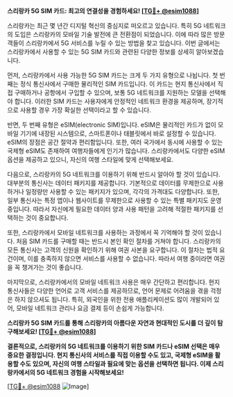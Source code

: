 **스리랑카 5G SIM 카드: 최고의 연결성을 경험하세요! [[TG💪+ @esim1088](https://t.me/s/esim1088)]**

스리랑카는 최근 몇 년간 디지털 혁신의 중심지로 떠오르고 있습니다. 특히 5G 네트워크의 도입은 스리랑카의 모바일 기술 발전에 큰 전환점이 되었습니다. 이에 따라 많은 방문객들이 스리랑카에서 5G 서비스를 누릴 수 있는 방법을 찾고 있습니다. 이번 글에서는 스리랑카에서 사용할 수 있는 5G SIM 카드와 관련된 다양한 정보를 상세히 알아보겠습니다.

먼저, 스리랑카에서 사용 가능한 5G SIM 카드는 크게 두 가지 유형으로 나뉩니다. 첫 번째는 정식 통신사에서 구매한 물리적인 SIM 카드입니다. 이 카드는 현지 통신사에서 직접 구매하거나 공항에서 구입할 수 있으며, 보통 5G 네트워크를 지원하는 모델을 선택해야 합니다. 이러한 SIM 카드는 사용자에게 안정적인 네트워크 환경을 제공하며, 장기적으로 사용할 경우 가장 확실한 선택이라고 할 수 있습니다.

반면, 두 번째 유형은 eSIM(electronic SIM)입니다. eSIM은 물리적인 카드가 없이 모바일 기기에 내장된 시스템으로, 스마트폰이나 태블릿에서 바로 설정할 수 있습니다. eSIM의 장점은 공간 절약과 편리함입니다. 또한, 여러 국가에서 동시에 사용할 수 있는 국제형 eSIM도 존재하여 여행자들에게 인기가 많습니다. 스리랑카에서도 다양한 eSIM 옵션을 제공하고 있으니, 자신의 여행 스타일에 맞게 선택해보세요.

다음으로, 스리랑카의 5G 네트워크를 이용하기 위해 반드시 알아야 할 것이 있습니다. 대부분의 통신사는 데이터 패키지를 제공합니다. 기본적으로 데이터를 무제한으로 사용하거나 일정량만 사용할 수 있는 패키지가 있으며, 각각의 가격대도 다양합니다. 또한, 일부 통신사는 특정 앱이나 웹사이트를 무제한으로 사용할 수 있는 특별 패키지도 운영 중입니다. 따라서 자신에게 필요한 데이터 양과 사용 패턴을 고려해 적절한 패키지를 선택하는 것이 중요합니다.

또한, 스리랑카에서 모바일 네트워크를 사용하는 과정에서 꼭 기억해야 할 것이 있습니다. 처음 SIM 카드를 구매할 때는 반드시 본인 확인 절차를 거쳐야 합니다. 스리랑카의 모든 통신사는 고객의 신원을 확인하기 위해 여권 사본을 요구합니다. 이 절차는 법적 요건이며, 이를 충족하지 않으면 서비스를 사용할 수 없습니다. 따라서 여행 중이라면 여권을 꼭 챙겨가는 것이 좋습니다.

마지막으로, 스리랑카에서의 모바일 네트워크 사용은 매우 간단하고 편리합니다. 현지 통신사들은 다양한 언어로 고객 서비스를 제공하므로, 언어 문제로 어려움을 겪을 걱정은 하지 않으셔도 됩니다. 특히, 외국인을 위한 전용 애플리케이션도 많이 개발되어 있어, 모바일 네트워크 관리나 요금 결제 등이 손쉽게 가능합니다.

**스리랑카 5G SIM 카드를 통해 스리랑카의 아름다운 자연과 현대적인 도시를 더 깊이 탐구해보세요! [[TG💪+ @esim1088](https://t.me/s/esim1088)]**

**결론적으로, 스리랑카의 5G 네트워크를 이용하기 위한 SIM 카드나 eSIM 선택은 매우 중요한 결정입니다. 현지 통신사의 서비스를 직접 이용할 수도 있고, 국제형 eSIM을 활용할 수도 있으며, 자신의 여행 스타일과 필요에 맞는 옵션을 선택하면 됩니다. 이제 스리랑카에서의 5G 네트워크 경험을 시작해보세요!**

[[TG💪+ @esim1088](https://t.me/s/esim1088) ![Image](https://i.postimg.cc/Y0z9fWf4/image.png)]